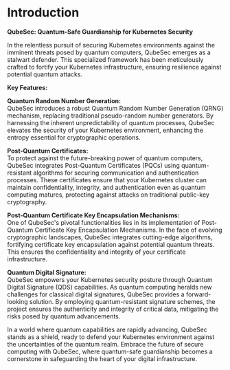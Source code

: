# Introduction

**QubeSec: Quantum-Safe Guardianship for Kubernetes Security**

In the relentless pursuit of securing Kubernetes environments against the imminent threats posed by quantum computers, QubeSec emerges as a stalwart defender. This specialized framework has been meticulously crafted to fortify your Kubernetes infrastructure, ensuring resilience against potential quantum attacks.

**Key Features:**

**Quantum Random Number Generation:**  
QubeSec introduces a robust Quantum Random Number Generation (QRNG) mechanism, replacing traditional pseudo-random number generators. By harnessing the inherent unpredictability of quantum processes, QubeSec elevates the security of your Kubernetes environment, enhancing the entropy essential for cryptographic operations.

**Post-Quantum Certificates:**  
To protect against the future-breaking power of quantum computers, QubeSec integrates Post-Quantum Certificates (PQCs) using quantum-resistant algorithms for securing communication and authentication processes. These certificates ensure that your Kubernetes cluster can maintain confidentiality, integrity, and authentication even as quantum computing matures, protecting against attacks on traditional public-key cryptography. 

**Post-Quantum Certificate Key Encapsulation Mechanisms:**  
One of QubeSec's pivotal functionalities lies in its implementation of Post-Quantum Certificate Key Encapsulation Mechanisms. In the face of evolving cryptographic landscapes, QubeSec integrates cutting-edge algorithms, fortifying certificate key encapsulation against potential quantum threats. This ensures the confidentiality and integrity of your certificate infrastructure.

**Quantum Digital Signature:**  
QubeSec empowers your Kubernetes security posture through Quantum Digital Signature (QDS) capabilities. As quantum computing heralds new challenges for classical digital signatures, QubeSec provides a forward-looking solution. By employing quantum-resistant signature schemes, the project ensures the authenticity and integrity of critical data, mitigating the risks posed by quantum advancements.

In a world where quantum capabilities are rapidly advancing, QubeSec stands as a shield, ready to defend your Kubernetes environment against the uncertainties of the quantum realm. Embrace the future of secure computing with QubeSec, where quantum-safe guardianship becomes a cornerstone in safeguarding the heart of your digital infrastructure. 

